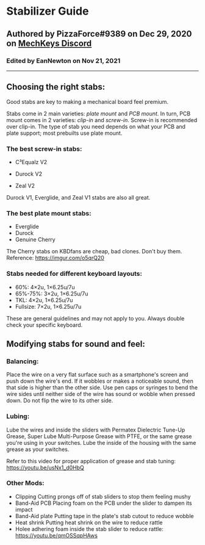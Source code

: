 # **Stabilizer Guide**

## Authored by PizzaForce#9389 on Dec 29, 2020 on [MechKeys Discord](https://discord.gg/mechkeys)

### Edited by EanNewton on Nov 21, 2021

---

## **Choosing the right stabs:** 

Good stabs are key to making a mechanical board feel premium. 

Stabs come in 2 main varieties: *plate mount* and *PCB mount*. In turn, PCB mount comes in 2 varieties: *clip-in* and *screw-in*. Screw-in is recommended over clip-in. The type of stab you need depends on what your PCB and plate support; most prebuilts use plate mount. 

### The best screw-in stabs:

- C³Equalz V2

- Durock V2

- Zeal V2

Durock V1, Everglide, and Zeal V1 stabs are also all great.  


### The best plate mount stabs: 

- Everglide
- Durock
- Genuine Cherry

The Cherry stabs on KBDfans are cheap, bad clones. Don't buy them.  Reference: https://imgur.com/o5qrQ20 


### Stabs needed for different keyboard layouts: 

- 60%: 4×2u, 1×6.25u/7u 
- 65%-75%: 3×2u, 1×6.25u/7u 
- TKL: 4×2u, 1×6.25u/7u 
- Fullsize: 7×2u, 1×6.25u/7u  

These are general guidelines and may not apply to you. Always double check your specific keyboard.


## **Modifying stabs for sound and feel:** 

### Balancing: 

Place the wire on a very flat surface such as a smartphone's screen and push down the wire's end. If it wobbles or makes a noticeable sound, then that side is higher than the other side. Use pen caps or syringes to bend the wire sides until neither side of the wire has sound or wobble when pressed down. Do not flip the wire to its other side. 

### Lubing: 

Lube the wires and inside the sliders with Permatex Dielectric Tune-Up Grease, Super Lube Multi-Purpose Grease with PTFE, or the same grease you're using in your switches. Lube the inside of the housing with the same grease as your switches. 

Refer to this video for proper application of grease and stab tuning: https://youtu.be/usNx1_d0HbQ 

### Other Mods: 

- Clipping Cutting prongs off of stab sliders to stop them feeling mushy 
- Band-Aid PCB Placing foam on the PCB under the slider to dampen its impact 
- Band-Aid plate Putting tape in the plate's stab cutout to reduce wobble
- Heat shrink Putting heat shrink on the wire to reduce rattle
- Holee adhering foam inside the stab slider to reduce rattle: https://youtu.be/qmOSSqpHAws